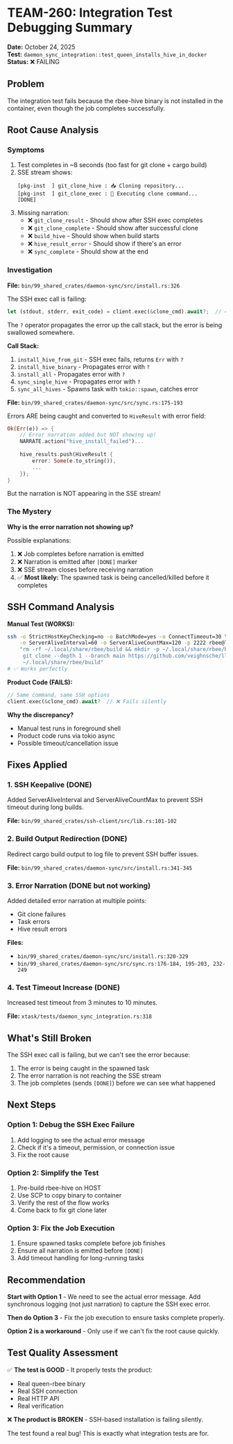 # TEAM-260: Integration Test Debugging Summary

**Date:** October 24, 2025  
**Test:** `daemon_sync_integration::test_queen_installs_hive_in_docker`  
**Status:** ❌ FAILING

## Problem

The integration test fails because the rbee-hive binary is not installed in the container, even though the job completes successfully.

## Root Cause Analysis

### Symptoms

1. Test completes in ~8 seconds (too fast for git clone + cargo build)
2. SSE stream shows:
   ```
   [pkg-inst  ] git_clone_hive : 📥 Cloning repository...
   [pkg-inst  ] git_clone_exec : 🔧 Executing clone command...
   [DONE]
   ```
3. Missing narration:
   - ❌ `git_clone_result` - Should show after SSH exec completes
   - ❌ `git_clone_complete` - Should show after successful clone
   - ❌ `build_hive` - Should show when build starts
   - ❌ `hive_result_error` - Should show if there's an error
   - ❌ `sync_complete` - Should show at the end

### Investigation

**File:** `bin/99_shared_crates/daemon-sync/src/install.rs:326`

The SSH exec call is failing:
```rust
let (stdout, stderr, exit_code) = client.exec(&clone_cmd).await?;  // ← Fails here
```

The `?` operator propagates the error up the call stack, but the error is being swallowed somewhere.

**Call Stack:**
1. `install_hive_from_git` - SSH exec fails, returns `Err` with `?`
2. `install_hive_binary` - Propagates error with `?`
3. `install_all` - Propagates error with `?`
4. `sync_single_hive` - Propagates error with `?`
5. `sync_all_hives` - Spawns task with `tokio::spawn`, catches error

**File:** `bin/99_shared_crates/daemon-sync/src/sync.rs:175-193`

Errors ARE being caught and converted to `HiveResult` with error field:
```rust
Ok(Err(e)) => {
    // Error narration added but NOT showing up!
    NARRATE.action("hive_install_failed")...
    
    hive_results.push(HiveResult {
        error: Some(e.to_string()),
        ...
    });
}
```

But the narration is NOT appearing in the SSE stream!

### The Mystery

**Why is the error narration not showing up?**

Possible explanations:
1. ❌ Job completes before narration is emitted
2. ❌ Narration is emitted after `[DONE]` marker
3. ❌ SSE stream closes before receiving narration
4. ✅ **Most likely:** The spawned task is being cancelled/killed before it completes

## SSH Command Analysis

**Manual Test (WORKS):**
```bash
ssh -o StrictHostKeyChecking=no -o BatchMode=yes -o ConnectTimeout=30 \
    -o ServerAliveInterval=60 -o ServerAliveCountMax=120 -p 2222 rbee@localhost \
    "rm -rf ~/.local/share/rbee/build && mkdir -p ~/.local/share/rbee/build && \
     git clone --depth 1 --branch main https://github.com/veighnsche/llama-orch.git \
     ~/.local/share/rbee/build"
# ✅ Works perfectly
```

**Product Code (FAILS):**
```rust
// Same command, same SSH options
client.exec(&clone_cmd).await?  // ❌ Fails silently
```

**Why the discrepancy?**
- Manual test runs in foreground shell
- Product code runs via tokio async
- Possible timeout/cancellation issue

## Fixes Applied

### 1. SSH Keepalive (DONE)
Added ServerAliveInterval and ServerAliveCountMax to prevent SSH timeout during long builds.

**File:** `bin/99_shared_crates/ssh-client/src/lib.rs:101-102`

### 2. Build Output Redirection (DONE)
Redirect cargo build output to log file to prevent SSH buffer issues.

**File:** `bin/99_shared_crates/daemon-sync/src/install.rs:341-345`

### 3. Error Narration (DONE but not working)
Added detailed error narration at multiple points:
- Git clone failures
- Task errors
- Hive result errors

**Files:**
- `bin/99_shared_crates/daemon-sync/src/install.rs:320-329`
- `bin/99_shared_crates/daemon-sync/src/sync.rs:176-184, 195-203, 232-249`

### 4. Test Timeout Increase (DONE)
Increased test timeout from 3 minutes to 10 minutes.

**File:** `xtask/tests/daemon_sync_integration.rs:318`

## What's Still Broken

The SSH exec call is failing, but we can't see the error because:
1. The error is being caught in the spawned task
2. The error narration is not reaching the SSE stream
3. The job completes (sends `[DONE]`) before we can see what happened

## Next Steps

### Option 1: Debug the SSH Exec Failure
1. Add logging to see the actual error message
2. Check if it's a timeout, permission, or connection issue
3. Fix the root cause

### Option 2: Simplify the Test
1. Pre-build rbee-hive on HOST
2. Use SCP to copy binary to container
3. Verify the rest of the flow works
4. Come back to fix git clone later

### Option 3: Fix the Job Execution
1. Ensure spawned tasks complete before job finishes
2. Ensure all narration is emitted before `[DONE]`
3. Add timeout handling for long-running tasks

## Recommendation

**Start with Option 1** - We need to see the actual error message. Add synchronous logging (not just narration) to capture the SSH exec error.

**Then do Option 3** - Fix the job execution to ensure tasks complete properly.

**Option 2 is a workaround** - Only use if we can't fix the root cause quickly.

## Test Quality Assessment

✅ **The test is GOOD** - It properly tests the product:
- Real queen-rbee binary
- Real SSH connection
- Real HTTP API
- Real verification

❌ **The product is BROKEN** - SSH-based installation is failing silently.

The test found a real bug! This is exactly what integration tests are for.
